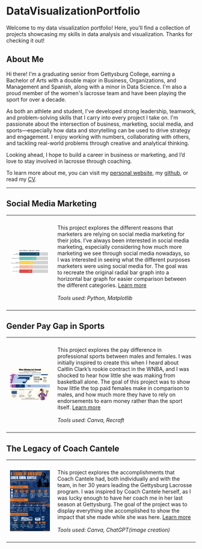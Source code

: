 # DataVisualizationPortfolio
Welcome to my data visualization portfolio! Here, you'll find a collection of projects showcasing my skills in data analysis and visualization. Thanks for checking it out!

## About Me
Hi there! I'm a graduating senior from Gettysburg College, earning a Bachelor of Arts with a double major in Business, Organizations, and Management and Spanish, along with a minor in Data Science. I'm also a proud member of the women's lacrosse team and have been playing the sport for over a decade.

As both an athlete and student, I've developed strong leadership, teamwork, and problem-solving skills that I carry into every project I take on. I'm passionate about the intersection of business, marketing, social media, and sports—especially how data and storytelling can be used to drive strategy and engagement. I enjoy working with numbers, collaborating with others, and tackling real-world problems through creative and analytical thinking.

Looking ahead, I hope to build a career in business or marketing, and I’d love to stay involved in lacrosse through coaching. 

<!--Include links to documents or sites that may be useful to your target audience: website, LinkedIn, your cv/resume, github, a community you contribute to, etc -->

To learn more about me, you can visit my [personal website](your_web_address), my [github](https://github.com/YOURACCOUNT), or read my [CV](Images/CV.pdf).


---

## Social Media Marketing

<table align="right | left" style = "border-collapse: collapse; border: none;">
    <tr style = "border: none;">
        <td style="padding: 10px; width:25%; border: none;"> 
            <img src="./Images/proj1.png"  alt="1" >
        </td>
        <td style="padding:10px; width:75%; border: none;" valign = "top">
            <p>
            This project explores the different reasons that marketers are relying on social media marketing for their jobs. I’ve always been interested in social media marketing, especially considering how much more marketing we see through social media nowadays, so I was interested in seeing what the different purposes marketers were using social media for. The goal was to recreate the original radial bar graph into a horizontal bar graph for easier comparison between the different categories. 
<a href="./Project 1/README.md">Learn more</a>
            <br><br>
            <i>Tools used: Python, Matplotlib</i>
            </p>
        </td>
    </tr> 
</table>

## Gender Pay Gap in Sports

<table align="right | left" style = "border-collapse: collapse; border: none;">
    <tr style = "border: none;">
        <td style="padding: 10px; width:25%; border: none;"> 
            <img src="./Images/proj2.png"  alt="2" >
        </td>
        <td style="padding:10px; width:75%; border: none;" valign = "top">
            <p>
           This project explores the pay difference in professional sports between males and females. I was initially inspired to create this when I heard about Caitlin Clark’s rookie contract in the WNBA, and I was shocked to hear how little she was making from basketball alone. The goal of this project was to show how little the top paid females make in comparison to males, and how much more they have to rely on endorsements to earn money rather than the sport itself. 
<a href="./Project 2/README.md">Learn more</a>
            <br><br>
            <i>Tools used: Canva, Recraft</i>
            </p>
        </td>
    </tr> 
</table>

## The Legacy of Coach Cantele
<table align="right | left" style = "border-collapse: collapse; border: none;">
    <tr style = "border: none;">
        <td style="padding: 10px; width:25%; border: none;"> 
            <img src="./Images/proj3.png" alt="3" >
        </td>
        <td style="padding:10px; width:75%; border: none;" valign = "top">
            <p>
            This project explores the accomplishments that Coach Cantele had, both individually and with the team, in her 30 years leading the Gettysburg Lacrosse program. I was inspired by Coach Cantele herself, as I was lucky enough to have her coach me in her last season at Gettysburg. The goal of the project was to display everything she accomplished to show the impact that she made while she was here.
 <a href="./Project 3/README.md">Learn more</a>
            <br><br>
            <i>Tools used: Canva, ChatGPT(image creation)</i>
            </p>
        </td>
    </tr> 
</table>
